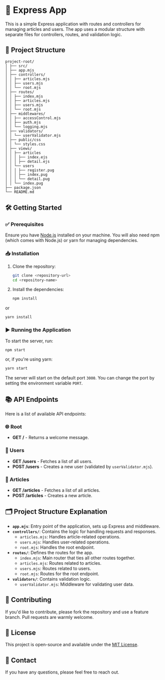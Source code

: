 # 🚀 Express App

This is a simple Express application with routes and controllers for managing articles and users. The app uses a modular structure with separate files for controllers, routes, and validation logic.

## 📁 Project Structure

    project-root/
    │ ├── src/
    │ ├── app.mjs
    │ ├── controllers/
    │ │ ├── articles.mjs
    │ │ ├── users.mjs
    │ │ └── root.mjs
    │ ├── routes/
    │ │ ├── index.mjs
    │ │ ├── articles.mjs
    │ │ ├── users.mjs
    │ │ └── root.mjs
    │ ├── middlewares/
    │ │ ├── accessControl.mjs
    │ │ ├── auth.mjs
    │ │ └── logging.mjs
    │ ├── validators/
    │ │ └── userValidator.mjs
    │ ├── public/css
    │ │ └── styles.css
    │ ├── views/
    │ │ ├── articles
    │ │ │ ├── index.ejs
    │ │ │ ├── detail.ejs
    │ │ └── users
    │ │ │ ├── register.pug
    │ │ │ ├── index.pug
    │ │ │ └── detail.pug
    │ │ └── index.pug
    ├── package.json
    └── README.md

## 🛠️ Getting Started

### ✅ Prerequisites

Ensure you have [Node.js](https://nodejs.org/) installed on your machine. You will also need npm (which comes with Node.js) or yarn for managing dependencies.

### 📥 Installation

1. Clone the repository:

   ```bash
   git clone <repository-url>
   cd <repository-name>

   ```

2. Install the dependencies:

   ```bash
   npm install

   ```

or

   ```bash
   yarn install

   ```



### ▶️ Running the Application
To start the server, run:

   ```bash
   npm start

   ```

or, if you're using yarn:

   ```bash
   yarn start

   ```

The server will start on the default port `3000`. You can change the port by setting the environment variable `PORT`.

## 📚 API Endpoints

Here is a list of available API endpoints:

### 🌐 Root

- **GET /** - Returns a welcome message.

### 👥 Users

- **GET /users** - Fetches a list of all users.
- **POST /users** - Creates a new user (validated by `userValidator.mjs`).

### 📝 Articles

- **GET /articles** - Fetches a list of all articles.
- **POST /articles** - Creates a new article.

## 🗂️ Project Structure Explanation

- **`app.mjs`**: Entry point of the application, sets up Express and middleware.
- **`controllers/`**: Contains the logic for handling requests and responses.
  - `articles.mjs`: Handles article-related operations.
  - `users.mjs`: Handles user-related operations.
  - `root.mjs`: Handles the root endpoint.
- **`routes/`**: Defines the routes for the app.
  - `index.mjs`: Main router that ties all other routes together.
  - `articles.mjs`: Routes related to articles.
  - `users.mjs`: Routes related to users.
  - `root.mjs`: Routes for the root endpoint.
- **`validators/`**: Contains validation logic.
  - `userValidator.mjs`: Middleware for validating user data.

## 🤝 Contributing

If you'd like to contribute, please fork the repository and use a feature branch. Pull requests are warmly welcome.

## 📄 License

This project is open-source and available under the [MIT License](LICENSE).

## 📧 Contact

If you have any questions, please feel free to reach out.
